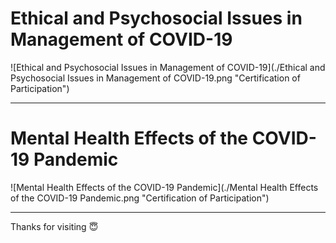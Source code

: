 # Ethical and Psychosocial Issues in Management of COVID-19

![Ethical and Psychosocial Issues in Management of COVID-19](./Ethical and Psychosocial Issues in Management of COVID-19.png "Certification of Participation")

---

# Mental Health Effects of the COVID-19 Pandemic

![Mental Health Effects of the COVID-19 Pandemic](./Mental Health Effects of the COVID-19 Pandemic.png "Certification of Participation")

---

<div>

<p>
Thanks for visiting 😇
</p>


</div>
